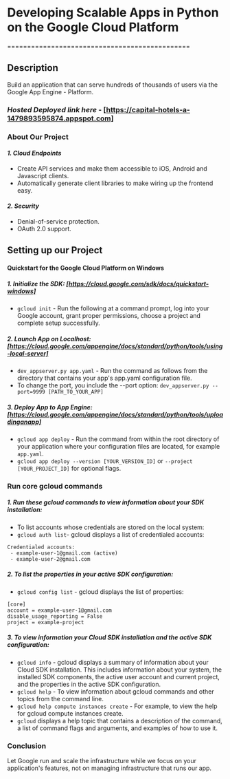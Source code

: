 # Developing Scalable Apps in Python on the Google Cloud Platform
==============================================

## Description

Build an application that can serve hundreds of thousands of users via the Google App Engine - Platform.

### *Hosted Deployed link here* - [https://capital-hotels-a-1479893595874.appspot.com]


### About Our Project

#### *1. Cloud Endpoints*
* Create API services and make them accessible to iOS, Android and Javascript clients.
* Automatically generate client libraries to make wiring up the frontend easy.

#### *2. Security*
* Denial-of-service protection.
* OAuth 2.0 support.

## __Setting up our Project__

#### Quickstart for the Google Cloud Platform on Windows

##### 1. *Initialize the SDK:* [https://cloud.google.com/sdk/docs/quickstart-windows]

* `gcloud init` - Run the following at a command prompt, log into your Google account, grant proper permissions, choose a project and complete setup successfully.

##### 2. *Launch App on Localhost:* [https://cloud.google.com/appengine/docs/standard/python/tools/using-local-server]

* `dev_appserver.py app.yaml` - Run the command as follows from the directory that contains your app's app.yaml configuration file.
* To change the port, you include the --port option:
`dev_appserver.py --port=9999 [PATH_TO_YOUR_APP]`

##### 3. *Deploy App to App Engine:* [https://cloud.google.com/appengine/docs/standard/python/tools/uploadinganapp]

* `gcloud app deploy` - Run the command from within the root directory of your application where your configuration files are located, for example `app.yaml`.
* `gcloud app deploy --version [YOUR_VERSION_ID]` or `--project [YOUR_PROJECT_ID]` for optional flags.

### __Run core gcloud commands__

##### 1. Run these gcloud commands to view information about your SDK installation:
* To list accounts whose credentials are stored on the local system:
* `gcloud auth list`- gcloud displays a list of credentialed accounts:
```
Credentialed accounts:
 - example-user-1@gmail.com (active)
 - example-user-2@gmail.com

```

##### 2. To list the properties in your active SDK configuration:
* `gcloud config list` - gcloud displays the list of properties:
```
[core]
account = example-user-1@gmail.com
disable_usage_reporting = False
project = example-project
```

##### 3. To view information your Cloud SDK installation and the active SDK configuration:
* `gcloud info` - gcloud displays a summary of information about your Cloud SDK installation. This includes information about your system, the installed SDK components, the active user account and current project, and the properties in the active SDK configuration.
* `gcloud help` - To view information about gcloud commands and other topics from the command line.
* `gcloud help compute instances create` - For example, to view the help for gcloud compute instances create.
* `gcloud` displays a help topic that contains a description of the command, a list of command flags and arguments, and examples of how to use it.


### Conclusion
Let Google run and scale the infrastructure while we focus on your application's features, not on managing infrastructure that runs our app.
